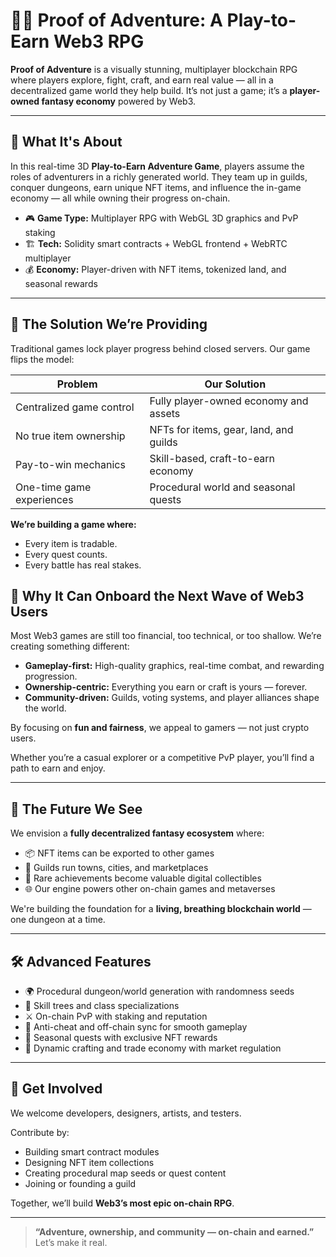 # 🧙‍♂️ Proof of Adventure: A Play-to-Earn Web3 RPG

**Proof of Adventure** is a visually stunning, multiplayer blockchain RPG where players explore, fight, craft, and earn real value — all in a decentralized game world they help build. It’s not just a game; it’s a **player-owned fantasy economy** powered by Web3.

---

## 🌟 What It's About

In this real-time 3D **Play-to-Earn Adventure Game**, players assume the roles of adventurers in a richly generated world. They team up in guilds, conquer dungeons, earn unique NFT items, and influence the in-game economy — all while owning their progress on-chain.

- 🎮 **Game Type:** Multiplayer RPG with WebGL 3D graphics and PvP staking
- 🏗️ **Tech:** Solidity smart contracts + WebGL frontend + WebRTC multiplayer
- 💰 **Economy:** Player-driven with NFT items, tokenized land, and seasonal rewards

---

## 🧩 The Solution We’re Providing

Traditional games lock player progress behind closed servers. Our game flips the model:

| Problem                  | Our Solution                          |
|--------------------------|----------------------------------------|
| Centralized game control | Fully player-owned economy and assets |
| No true item ownership   | NFTs for items, gear, land, and guilds|
| Pay-to-win mechanics     | Skill-based, craft-to-earn economy    |
| One-time game experiences| Procedural world and seasonal quests  |

**We’re building a game where:**
- Every item is tradable.
- Every quest counts.
- Every battle has real stakes.


## 🚀 Why It Can Onboard the Next Wave of Web3 Users

Most Web3 games are still too financial, too technical, or too shallow. We’re creating something different:

- **Gameplay-first:** High-quality graphics, real-time combat, and rewarding progression.
- **Ownership-centric:** Everything you earn or craft is yours — forever.
- **Community-driven:** Guilds, voting systems, and player alliances shape the world.

By focusing on **fun and fairness**, we appeal to gamers — not just crypto users.

Whether you’re a casual explorer or a competitive PvP player, you’ll find a path to earn and enjoy.

---

## 🔮 The Future We See

We envision a **fully decentralized fantasy ecosystem** where:

- 📦 NFT items can be exported to other games
- 🏰 Guilds run towns, cities, and marketplaces
- 🎯 Rare achievements become valuable digital collectibles
- 🌐 Our engine powers other on-chain games and metaverses

We're building the foundation for a **living, breathing blockchain world** — one dungeon at a time.

---

## 🛠️ Advanced Features

- 🌍 Procedural dungeon/world generation with randomness seeds
- 🌲 Skill trees and class specializations
- ⚔️ On-chain PvP with staking and reputation
- 🧪 Anti-cheat and off-chain sync for smooth gameplay
- 🎁 Seasonal quests with exclusive NFT rewards
- 🏹 Dynamic crafting and trade economy with market regulation

---


## 🙌 Get Involved

We welcome developers, designers, artists, and testers.

Contribute by:
- Building smart contract modules
- Designing NFT item collections
- Creating procedural map seeds or quest content
- Joining or founding a guild

Together, we’ll build **Web3’s most epic on-chain RPG**.

---

> **“Adventure, ownership, and community — on-chain and earned.”**  
Let’s make it real.

